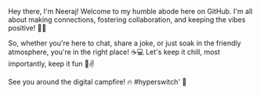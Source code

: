 Hey there, I'm Neeraj! Welcome to my humble abode here on GitHub. I'm all about making connections, fostering collaboration, and keeping the vibes positive! 💬✨

So, whether you're here to chat, share a joke, or just soak in the friendly atmosphere, you're in the right place! ☕️💻 Let's keep it chill, most importantly, keep it fun 🚀✌️

See you around the digital campfire! 🔥 #hyperswitch' 🌟



<!--
**c10n3/c10n3** is a ✨ _special_ ✨ repository because its `README.md` (this file) appears on your GitHub profile.

Here are some ideas to get you started:

- 🔭 I’m currently working on ...
- 🌱 I’m currently learning ...
- 👯 I’m looking to collaborate on ...
- 🤔 I’m looking for help with ...
- 💬 Ask me about ...
- 📫 How to reach me: ...
- 😄 Pronouns: ...
- ⚡ Fun fact: ...
-->
